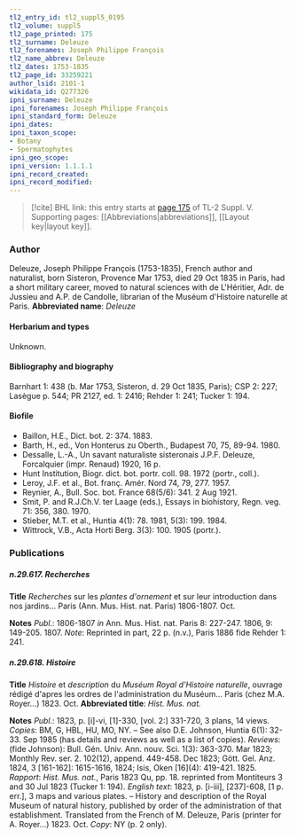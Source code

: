 ```yaml
---
tl2_entry_id: tl2_suppl5_0195
tl2_volume: suppl5
tl2_page_printed: 175
tl2_surname: Deleuze
tl2_forenames: Joseph Philippe François
tl2_name_abbrev: Deleuze
tl2_dates: 1753-1835
tl2_page_id: 33259221
author_lsid: 2101-1
wikidata_id: Q277326
ipni_surname: Deleuze
ipni_forenames: Joseph Philippe François
ipni_standard_form: Deleuze
ipni_dates: 
ipni_taxon_scope: 
- Botany
- Spermatophytes
ipni_geo_scope: 
ipni_version: 1.1.1.1
ipni_record_created: 
ipni_record_modified:
---
```



> [!cite] BHL link: this entry starts at [page 175](https://www.biodiversitylibrary.org/page/33259221) of TL-2 Suppl. V.
> Supporting pages: [[Abbreviations|abbreviations]], [[Layout key|layout key]].

### Author

Deleuze, Joseph Philippe François (1753-1835), French author and naturalist, born Sisteron, Provence Mar 1753, died 29 Oct 1835 in Paris, had a short military career, moved to natural sciences with de L'Héritier, Adr. de Jussieu and A.P. de Candolle, librarian of the Muséum d'Histoire naturelle at Paris. 
**Abbreviated name**: *Deleuze*

#### Herbarium and types

Unknown.

#### Bibliography and biography

Barnhart 1: 438 (b. Mar 1753, Sisteron, d. 29 Oct 1835, Paris); CSP 2: 227; Lasègue p. 544; PR 2127, ed. 1: 2416; Rehder 1: 241; Tucker 1: 194.

#### Biofile

- Baillon, H.E., Dict. bot. 2: 374. 1883.
- Barth, H., ed., Von Honterus zu Oberth., Budapest 70, 75, 89-94. 1980.
- Dessalle, L.-A., Un savant naturaliste sisteronais J.P.F. Deleuze, Forcalquier (impr. Renaud) 1920, 16 p.
- Hunt Institution, Biogr. dict. bot. portr. coll. 98. 1972 (portr., coll.).
- Leroy, J.F. et al., Bot. franç. Amér. Nord 74, 79, 277. 1957.
- Reynier, A., Bull. Soc. bot. France 68(5/6): 341. 2 Aug 1921.
- Smit, P. and R.J.Ch.V. ter Laage (eds.), Essays in biohistory, Regn. veg. 71: 356, 380. 1970.
- Stieber, M.T. et al., Huntia 4(1): 78. 1981, 5(3): 199. 1984.
- Wittrock, V.B., Acta Horti Berg. 3(3): 100. 1905 (portr.).

### Publications

##### n.29.617. Recherches

**Title**
*Recherches* sur les *plantes d'ornement* et sur leur introduction dans nos jardins... Paris (Ann. Mus. Hist. nat. Paris) 1806-1807. Oct.

**Notes**
*Publ*.: 1806-1807 *in* Ann. Mus. Hist. nat. Paris 8: 227-247. 1806, 9: 149-205. 1807.
*Note*: Reprinted in part, 22 p. (n.v.), Paris 1886 fide Rehder 1: 241.

##### n.29.618. Histoire

**Title**
*Histoire* et *description* du *Muséum Royal d'Histoire naturelle*, ouvrage rédigé d'apres les ordres de l'administration du Muséum... Paris (chez M.A. Royer...) 1823. Oct.
**Abbreviated title**: *Hist. Mus. nat.*

**Notes**
*Publ*.: 1823, p. \[i\]-vi, \[1\]-330, \[vol. 2:\] 331-720, 3 plans, 14 views. *Copies*: BM, G, HBL, HU, MO, NY. – See also D.E. Johnson, Huntia 6(1): 32-33. Sep 1985 (has details and reviews as well as a list of copies).
*Reviews*: (fide Johnson): Bull. Gén. Univ. Ann. nouv. Sci. 1(3): 363-370. Mar 1823; Monthly Rev. ser. 2. 102(12), append. 449-458. Dec 1823; Gött. Gel. Anz. 1824, 3 \[161-162\]: 1615-1616, 1824; Isis, Oken \[16\](4): 419-421. 1825.
*Rapport*: *Hist. Mus. nat.*, Paris 1823 Qu, pp. 18. reprinted from Montiteurs 3 and 30 Jul 1823 (Tucker 1: 194).
*English text*: 1823, p. \[i-iii\], \[237\]-608, \[1 p. err.\], 3 maps and various plates. – History and description of the Royal Museum of natural history, published by order of the administration of that establishment. Translated from the French of M. Deleuze, Paris (printer for A. Royer...) 1823. Oct. *Copy*: NY (p. 2 only).

